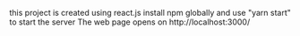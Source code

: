 this project is created using react.js
install npm globally and use "yarn start" to start the server
The web page opens on http://localhost:3000/

